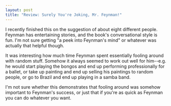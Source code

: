 ```yaml
---
layout: post
title: "Review: Surely You're Joking, Mr. Feynman!"
---
```


I recently finished this on the suggestion of about eight different people. Feynman has entertaining stories, and the book's conversational style is fun. I'm not sure getting "a peek into Feynman's mind" or whatever was actually that helpful though.

It was interesting how much time Feynman spent essentially fooling around with random stuff. Somehow it always seemed to work out well for him--e.g. he would start playing the bongos and end up performing professionally for a ballet, or take up painting and end up selling his paintings to random people, or go to Brazil and end up playing in a samba band.

I'm not sure whether this demonstrates that fooling around was somehow important to Feynman's success, or just that if you're as quick as Feynman you can do whatever you want.
